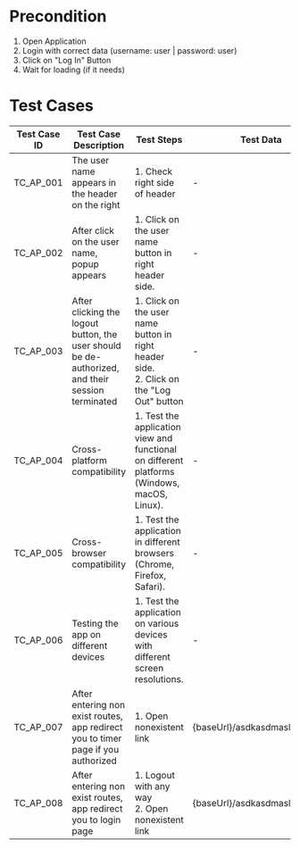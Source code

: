 # Precondition

1. Open Application
2. Login with correct data (username: user | password: user)
3. Click on "Log In" Button
4. Wait for loading (if it needs)

# Test Cases

| Test Case ID | Test Case Description                                                                            | Test Steps                                                                                    | Test Data                    | Expected Results                                                        | Actual Results | Pass/Fail |
|--------------|--------------------------------------------------------------------------------------------------|-----------------------------------------------------------------------------------------------|------------------------------|-------------------------------------------------------------------------|----------------|-----------|
| TC_AP_001    | The user name appears in the header on the right                                                 | 1. Check right side of header                                                                 | -                            | Should visible user name (user)                                         | -              | -         |
| TC_AP_002    | After click on the user name, popup appears                                                      | 1. Click on the user name button in right header side.                                        | -                            | Popup appears                                                           | -              | -         |
| TC_AP_003    | After clicking the logout button, the user should be de-authorized, and their session terminated | 1. Click on the user name button in right header side. <br/> 2. Click on the "Log Out" button | -                            | User doesn't have access to application and redirect to the login page. | -              | -         |
| TC_AP_004    | Cross-platform compatibility                                                                     | 1. Test the application view and functional on different platforms (Windows, macOS, Linux).   | -                            | App functions correctly on all platforms.                               | -              | -         |
| TC_AP_005    | Cross-browser compatibility                                                                      | 1. Test the application in different browsers (Chrome, Firefox, Safari).                      | -                            | App functions correctly in all major browsers.                          | -              | -         |
| TC_AP_006    | Testing the app on different devices                                                             | 1. Test the application on various devices with different screen resolutions.                 | -                            | App functions correctly on different devices.                           | -              | -         |
| TC_AP_007    | After entering non exist routes, app redirect you to timer page if you authorized                | 1. Open nonexistent link                                                                      | {baseUrl}/asdkasdmasldnmasdn | Redirect to {baseUrl}/                                                  | -              | -         |
| TC_AP_008    | After entering non exist routes, app redirect you to login page                                  | 1. Logout with any way <br/> 2. Open nonexistent link                                         | {baseUrl}/asdkasdmasldnmasdn | Redirect to {baseUrl}/login                                             | -              | -         |

